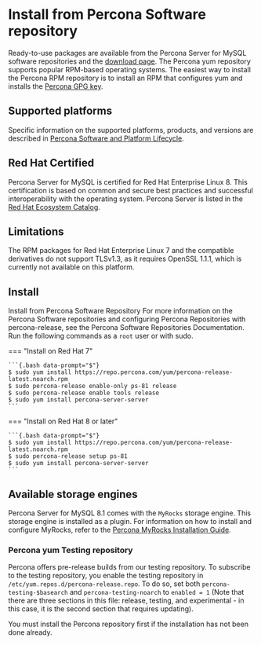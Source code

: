 # Install from Percona Software repository

Ready-to-use packages are available from the Percona Server for MySQL software
repositories and the [download page](https://www.percona.com/downloads/Percona-Server-8.1/). The
Percona yum repository supports popular RPM-based
operating systems. The easiest way to install the Percona RPM repository is to install an RPM
that configures yum and installs the [Percona GPG key](https://www.percona.com/downloads/RPM-GPG-KEY-percona).

## Supported platforms

Specific information on the supported platforms, products, and versions are described in [Percona Software and Platform Lifecycle](https://www.percona.com/services/policies/percona-software-platform-lifecycle#mysql).

## Red Hat Certified

Percona Server for MySQL is certified for Red Hat Enterprise Linux 8. This certification is based on common and secure best practices and successful interoperability with the operating system. Percona Server is listed in the [Red Hat Ecosystem Catalog](https://catalog.redhat.com/software/applications/detail/112055).

## Limitations

The RPM packages for Red Hat Enterprise Linux 7 and the compatible derivatives do not support TLSv1.3, as it requires OpenSSL 1.1.1, which is currently not available on this platform.

## Install

Install from Percona Software Repository
For more information on the Percona Software repositories and configuring Percona Repositories with percona-release, see the Percona Software Repositories Documentation. Run the following commands as a `root` user or with sudo.

=== "Install on Red Hat 7"

    ```{.bash data-prompt="$"}
    $ sudo yum install https://repo.percona.com/yum/percona-release-latest.noarch.rpm
    $ sudo percona-release enable-only ps-81 release
    $ sudo percona-release enable tools release
    $ sudo yum install percona-server-server
    ```
=== "Install on Red Hat 8 or later"

    ```{.bash data-prompt="$"}
    $ sudo yum install https://repo.percona.com/yum/percona-release-latest.noarch.rpm
    $ sudo percona-release setup ps-81
    $ sudo yum install percona-server-server
    ```

## Available storage engines

Percona Server for MySQL 8.1 comes with the `MyRocks` storage engine. This storage engine is installed as a plugin. For information on how to install and configure MyRocks, refer to the [Percona MyRocks Installation Guide](install-myrocks.md).

### Percona yum Testing repository

Percona offers pre-release builds from our testing repository. To
subscribe to the testing repository, you enable the testing
repository in `/etc/yum.repos.d/percona-release.repo`. To do so,
set both `percona-testing-$basearch` and `percona-testing-noarch`
to `enabled = 1` (Note that there are three sections in this file:
release, testing, and experimental - in this case, it is the second section that requires updating).

You must install the Percona repository first if the installation has not been done already.
